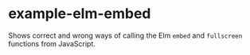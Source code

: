 # example-elm-embed
Shows correct and wrong ways of calling the Elm `embed` and `fullscreen` functions from JavaScript.
